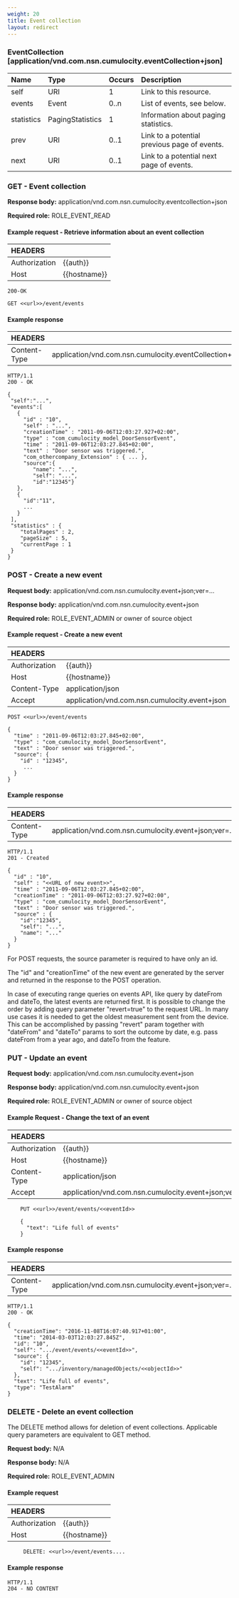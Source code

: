 ```yaml
---
weight: 20
title: Event collection
layout: redirect
---
```


### EventCollection [application/vnd.com.nsn.cumulocity.eventCollection+json]

|Name|Type|Occurs|Description|
|:---|:---|:-----|:----------|
|self|URI|1|Link to this resource.|
|events|Event|0..n|List of events, see below.|
|statistics|PagingStatistics|1|Information about paging statistics.|
|prev|URI|0..1|Link to a potential previous page of events.|
|next|URI|0..1|Link to a potential next page of events.|

### GET - Event collection

**Response body:** application/vnd.com.nsn.cumulocity.eventcollection+json

**Required role:** ROLE\_EVENT\_READ

#### Example request - Retrieve information about an event collection

|HEADERS||
|:---|:---|
|Authorization|{{auth}}
|Host|{{hostname}}


```http
200-OK

GET <<url>>/event/events
```

#### Example response

|HEADERS||
|:---|:---|
|Content-Type|application/vnd.com.nsn.cumulocity.eventCollection+json;ver=...

```http
HTTP/1.1 
200 - OK

{
 "self":"...",
 "events":[
   {
     "id" : "10",
     "self" : "...",
     "creationTime" : "2011-09-06T12:03:27.927+02:00",
     "type" : "com_cumulocity_model_DoorSensorEvent",
     "time" : "2011-09-06T12:03:27.845+02:00",
     "text" : "Door sensor was triggered.",
     "com_othercompany_Extension" : { ... },
     "source":{ 
		"name": "...",
		"self": "...",
		"id":"12345"}
   },
   {
     "id":"11",
     ...
   }
 ],
 "statistics" : {
    "totalPages" : 2,
    "pageSize" : 5,
    "currentPage : 1
 }
}
```

### POST - Create a new event

**Request body:** application/vnd.com.nsn.cumulocity.event+json;ver=...

**Response body:** application/vnd.com.nsn.cumulocity.event+json

**Required role:** ROLE\_EVENT\_ADMIN or owner of source object

#### Example request - Create a new event

|HEADERS||
|:---|:---|
|Authorization|{{auth}}
|Host|{{hostname}}
|Content-Type|application/json
|Accept|application/vnd.com.nsn.cumulocity.event+json

```http
POST <<url>>/event/events

{
  "time" : "2011-09-06T12:03:27.845+02:00",
  "type" : "com_cumulocity_model_DoorSensorEvent",
  "text" : "Door sensor was triggered.",
  "source": { 
	"id" : "12345",
	 ... 
  }
}
```

#### Example response

|HEADERS||
|:---|:---|
|Content-Type|application/vnd.com.nsn.cumulocity.event+json;ver=...
	
```http
HTTP/1.1 
201 - Created

{
  "id" : "10",
  "self" : "<<URL of new event>>",
  "time" : "2011-09-06T12:03:27.845+02:00",
  "creationTime" : "2011-09-06T12:03:27.927+02:00",
  "type" : "com_cumulocity_model_DoorSensorEvent",
  "text" : "Door sensor was triggered.",
  "source" : { 
	"id":"12345",
	"self": "...",
	"name": "..."
  }
}
```

For POST requests, the source parameter is required to have only an id.

The "id" and "creationTime" of the new event are generated by the server and returned in the response to the POST operation.

In case of executing range queries on events API, like query by dateFrom and dateTo, the latest events are returned first. It is possible to change the order by adding query parameter "revert=true" to the request URL. In many use cases it is needed to get the oldest measurement sent from the device. This can be accomplished by passing "revert" param together with "dateFrom" and "dateTo" params to sort the outcome by date, e.g. pass dateFrom from a year ago, and dateTo from the feature.

### PUT - Update an event

**Request body:** application/vnd.com.nsn.cumulocity.event+json

**Response body:** application/vnd.com.nsn.cumulocity.event+json

**Required role:** ROLE_EVENT_ADMIN or owner of source object

#### Example Request - Change the text of an event

|HEADERS||
|:---|:---|
|Authorization|{{auth}}
|Host|{{hostname}}
|Content-Type|application/json
|Accept|application/vnd.com.nsn.cumulocity.event+json;ver=...

```http
    PUT <<url>>/event/events/<<eventId>>

    {
      "text": "Life full of events"
    }
```

#### Example response

|HEADERS||
|:---|:---|
|Content-Type|application/vnd.com.nsn.cumulocity.event+json;ver=...

```http
HTTP/1.1 
200 - OK

{
  "creationTime": "2016-11-08T16:07:40.917+01:00",
  "time": "2014-03-03T12:03:27.845Z",
  "id": "10",
  "self": ".../event/events/<<eventId>>",
  "source": {
    "id": "12345",
    "self": ".../inventory/managedObjects/<<objectId>>"
  },
  "text": "Life full of events",
  "type": "TestAlarm"
}
```
### DELETE - Delete an event collection

The DELETE method allows for deletion of event collections. Applicable query parameters are equivalent to GET method.

**Request body:** N/A

**Response body:** N/A

**Required role:** ROLE\_EVENT\_ADMIN

#### Example request

|HEADERS||
|:---|:---|
|Authorization|{{auth}}
|Host|{{hostname}}

```http
     DELETE: <<url>>/event/events....
```
#### Example response

```http
HTTP/1.1
204 - NO CONTENT
```
